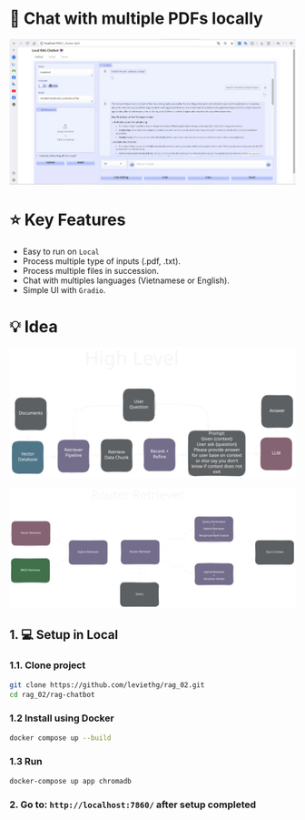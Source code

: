 # 🤖 Chat with multiple PDFs locally

![Demo](assets/demo.png)

# ⭐️ Key Features

- Easy to run on `Local`
- Process multiple type of inputs (.pdf, .txt). 
- Process multiple files in succession.
- Chat with multiples languages (Vietnamese or English).
- Simple UI with `Gradio`.

# 💡 Idea

![](./assets/rag-flow.svg)

![](./assets/retriever.svg)

## 1. 💻 Setup in Local

### 1.1. Clone project

```bash
git clone https://github.com/leviethg/rag_02.git
cd rag_02/rag-chatbot
```

### 1.2 Install using Docker

```bash
docker compose up --build
```

### 1.3 Run

```bash
docker-compose up app chromadb
```

### 2. Go to: `http://localhost:7860/` after setup completed


